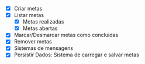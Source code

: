 - [x] Criar metas
- [x] Listar metas
    - [x] Metas realizadas
    - [x] Metas abertas
- [x] Marcar/Desmarcar metas como concluidas
- [x] Remover metas
- [x] Sistemas de mensagens
- [x] Persistir Dados: Sistema de carregar e salvar metas
